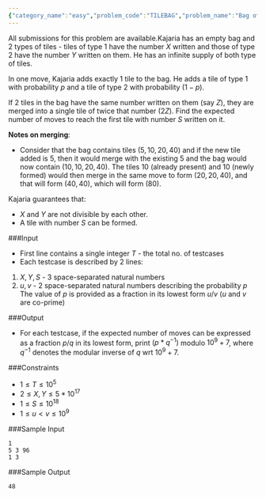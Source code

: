 ```yaml
---
{"category_name":"easy","problem_code":"TILEBAG","problem_name":"Bag of Tiles","languages_supported":{"0":"C","1":"CPP14","2":"JAVA","3":"PYTH","4":"PYTH 3.6","5":"PYPY","6":"CS2","7":"PAS fpc","8":"PAS gpc","9":"RUBY","10":"PHP","11":"GO","12":"NODEJS","13":"HASK","14":"rust","15":"SCALA","16":"swift","17":"D","18":"PERL","19":"FORT","20":"WSPC","21":"ADA","22":"CAML","23":"ICK","24":"BF","25":"ASM","26":"CLPS","27":"PRLG","28":"ICON","29":"SCM qobi","30":"PIKE","31":"ST","32":"NICE","33":"LUA","34":"BASH","35":"NEM","36":"LISP sbcl","37":"LISP clisp","38":"SCM guile","39":"JS","40":"ERL","41":"TCL","42":"kotlin","43":"PERL6","44":"TEXT","45":"SCM chicken","46":"PYP3","47":"CLOJ","48":"COB","49":"FS"},"max_timelimit":1,"source_sizelimit":50000,"problem_author":"wittyceaser","problem_tester":null,"date_added":"21-12-2018","tags":{"0":"wittyceaser"},"time":{"view_start_date":1545503400,"submit_start_date":1545503400,"visible_start_date":1545503400,"end_date":1735669800},"is_direct_submittable":false,"layout":"problem"}
---
```

<span class="solution-visible-txt">All submissions for this problem are available.</span>Kajaria has an empty bag and 2 types of tiles - 
tiles of type $1$ have the number $X$ written and those of type $2$ have the number $Y$ written on them. He has an infinite supply of both type of tiles.

In one move, Kajaria adds exactly $1$ tile to the bag. He adds a tile of type $1$ with probability $p$ and a tile of type $2$ with probability $(1 - p)$.

If $2$ tiles in the bag have the same number written on them (say $Z$), they are merged into a single tile of twice that number ($2Z$).
Find the expected number of moves to reach the first tile with number $S$ written on it.

**Notes on merging**: 
- Consider that the bag contains tiles $(5, 10, 20, 40)$ and if the new tile added is $5$, then it would merge with the existing $5$ and the bag would now contain $(10, 10, 20, 40)$. The tiles $10$ (already present) and $10$ (newly formed) would then merge in the same move to form $(20, 20, 40)$, and that will form $(40, 40)$, which will form $(80)$.

Kajaria guarantees that:
- $X$ and $Y$ are not divisible by each other.
- A tile with number $S$ can be formed.

###Input
- First line contains a single integer $T$ - the total no. of testcases
- Each testcase is described by $2$ lines:
1. $X, Y, S$ - $3$ space-separated natural numbers
2. $u, v$ - $2$ space-separated natural numbers describing the probability $p$
The value of $p$ is provided as a fraction in its lowest form $u/v$ ($u$ and $v$ are co-prime)

###Output
- For each testcase, if the expected number of moves can be expressed as a fraction $p/q$ in its lowest form, print $(p * q^{-1})$ modulo $10^9 + 7$, where $q^{-1}$ denotes the modular inverse of $q$ wrt $10^9 + 7$.

###Constraints
- $1 \leq T \leq 10^5$
- $2 \leq X, Y \leq 5 * 10^{17}$
- $1 \leq S \leq 10^{18}$
- $1 \leq u < v \leq 10^{9}$

###Sample Input
```
1
5 3 96
1 3
```

###Sample Output
```
48
```